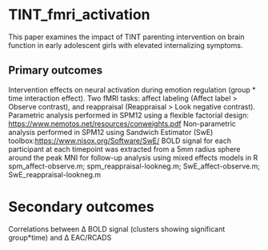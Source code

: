 # TINT_fmri_activation
This paper examines the impact of TINT parenting intervention on brain function in early adolescent girls with elevated internalizing symptoms.

## Primary outcomes
Intervention effects on neural activation during emotion regulation (group * time interaction effect).
Two fMRI tasks: affect labeling (Affect label > Observe contrast), and reappraisal (Reappraisal > Look negative contrast).
Parametric analysis performed in SPM12 using a flexible factorial design: https://www.nemotos.net/resources/conweights.pdf
Non-parametric analysis performed in SPM12 using Sandwich Estimator (SwE) toolbox:https://www.nisox.org/Software/SwE/
BOLD signal for each participant at each timepoint was extracted from a 5mm radius sphere around the peak MNI for follow-up analysis using mixed effects models in R
spm_affect-observe.m; spm_reappraisal-lookneg.m; SwE_affect-observe.m; SwE_reappraisal-lookneg.m


# Secondary outcomes
Correlations between Δ BOLD signal (clusters showing significant group*time) and Δ EAC/RCADS

